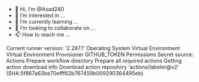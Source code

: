 - 👋 Hi, I’m @Asad240
- 👀 I’m interested in ...
- 🌱 I’m currently learning ...
- 💞️ I’m looking to collaborate on ...
- 📫 How to reach me ...

<!---
Asad240/Asad240 is a ✨ special ✨ repository because its `README.md` (this file) appears on your GitHub profile.
You can click the Preview link to take a look at your changes.
--->
Current runner version: '2.287.1'
Operating System
Virtual Environment
Virtual Environment Provisioner
GITHUB_TOKEN Permissions
Secret source: Actions
Prepare workflow directory
Prepare all required actions
Getting action download info
Download action repository 'actions/labeler@v2' (SHA:5f867a63be70efff62b767459b009290364495eb)
